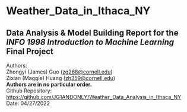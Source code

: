 # Weather_Data_in_Ithaca_NY
## Data Analysis & Model Building Report for the *INFO 1998 Introduction to Machine Learning* Final Project
Authors: <br>
Zhongyi (James) Guo (zg268@cornell.edu) <br>
Zixian (Maggie) Huang (zh359@cornell.edu) <br>
**Authors are in no particular order.** <br>
Github Repository: https://github.com/JG1ANDONLY/Weather_Data_Analysis_in_Ithaca_NY 
Date: 04/27/2022
